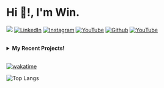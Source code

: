 # <b>Hi 👋!, I'm Win.</b>

<p>
  <a href="https://thnsnkmd.vercel.app"><img  src="https://img.shields.io/badge/My_Website-brightgreen?style=for-the-badge&logo=vercel"></img></a>
  <a href="https://www.linkedin.com/in/thanasan-kumdee/"><img alt="LinkedIn" src="https://img.shields.io/badge/LinkedIn-0077B5?style=for-the-badge&logo=linkedin&logoColor=white" /></a>
  <a href="https://www.instagram.com/thnsn_kmd/"><img alt="Instagram" src="https://img.shields.io/badge/Instagram-E4405F?style=for-the-badge&logo=instagram&logoColor=white" /></a>
  <a href="https://www.youtube.com/channel/UCbO2Bb1HHWJAgD3P6lGwYxg"><img alt="YouTube" src="https://img.shields.io/badge/YouTube-FF0000?style=for-the-badge&logo=youtube&logoColor=white" /></a>
  <a href="https://github.com/itzmeowww"><img alt="Github" src="https://img.shields.io/badge/GitHub-100000?style=for-the-badge&logo=github&logoColor=white" /></a>
  <a href="https://medium.com/@itzmeowww"><img alt="YouTube" src="https://img.shields.io/badge/Medium-12100E?style=for-the-badge&logo=medium&logoColor=white" /></a>
  
</p>
<br>
<details>
<summary><b>My Recent Projects!</b></summary>
  
- [JLPT Flashcard](https://github.com/itzmeowww/jlpt-flashcard)
- [Geacher](https://github.com/itzmeowww/geacher)
- [SaraTree](https://github.com/itzmeowww/saratree)
- [Prakadyang?](https://github.com/itzmeowww/prakardyang)
  
</details>

<br>

[![wakatime](https://wakatime.com/badge/user/b8b9430b-e465-4dcf-88e1-c275703c6333.svg)](https://wakatime.com/@b8b9430b-e465-4dcf-88e1-c275703c6333)

![Top Langs](https://github-readme-stats.vercel.app/api/top-langs/?username=itzmeowww&theme=dark&layout=compact)
